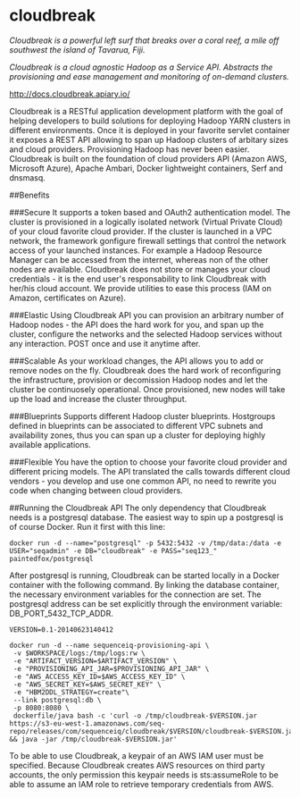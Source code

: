 cloudbreak
================

*Cloudbreak is a powerful left surf that breaks over a coral reef, a mile off southwest the island of Tavarua, Fiji.*

*Cloudbreak is a cloud agnostic Hadoop as a Service API. Abstracts the provisioning and ease management and monitoring of on-demand clusters.*

http://docs.cloudbreak.apiary.io/

Cloudbreak is a RESTful application development platform with the goal of helping developers to build solutions for deploying Hadoop YARN clusters in different environments. Once it is deployed in your favorite servlet container it exposes a REST API allowing to span up Hadoop clusters of arbitary sizes and cloud providers. Provisioning Hadoop has never been easier.
Cloudbreak is built on the foundation of cloud providers API (Amazon AWS, Microsoft Azure), Apache Ambari, Docker lightweight containers, Serf and dnsmasq. 


##Benefits

###Secure
It supports a token based and OAuth2 authentication model. The cluster is provisioned in a logically isolated network (Virtual Private Cloud) of your cloud favorite cloud provider.
If the cluster is launched in a VPC network, the framework gonfigure firewall settings that control the network access of your launched instances. For example a Hadoop Resource Manager can be accessed from the internet, whereas non of the other nodes are available.
Cloudbreak does not store or manages your cloud credentials - it is the end user's responsability to link Cloudbreak with her/his cloud account. We provide utilities to ease this process (IAM on Amazon, certificates on Azure).

###Elastic
Using Cloudbreak API you can provision an arbitrary number of Hadoop nodes - the API does the hard work for you, and span up the cluster, configure the networks and the selected Hadoop services without any interaction. 
POST once and use it anytime after.

###Scalable
As your workload changes, the API allows you to add or remove nodes on the fly. Cloudbreak does the hard work of reconfiguring the infrastructure, provision or decomission Hadoop nodes and let the cluster be continuosely operational. 
Once provisioned, new nodes will take up the load and increase the cluster throughput.

###Blueprints
Supports different Hadoop cluster blueprints. Hostgroups defined in blueprints can be associated to different VPC subnets and availability zones, thus you can span up a cluster for deploying highly available applications.

###Flexible
You have the option to choose your favorite cloud provider and different pricing models. The API translated the calls towards different cloud vendors - you develop and use one common API, no need to rewrite you code when changing between cloud providers.

##Running the Cloudbreak API
The only dependency that Cloudbreak needs is a postgresql database. The easiest way to spin up a postgresql is of course Docker. Run it first with this line:
```
docker run -d --name="postgresql" -p 5432:5432 -v /tmp/data:/data -e USER="seqadmin" -e DB="cloudbreak" -e PASS="seq123_" paintedfox/postgresql
```

After postgresql is running, Cloudbreak can be started locally in a Docker container with the following command. By linking the database container, the necessary environment variables for the connection are set. The postgresql address can be set explicitly through the environment variable: DB_PORT_5432_TCP_ADDR. 
```
VERSION=0.1-20140623140412

docker run -d --name sequenceiq-provisioning-api \
 -v $WORKSPACE/logs:/tmp/logs:rw \
 -e "ARTIFACT_VERSION=$ARTIFACT_VERSION" \
 -e "PROVISIONING_API_JAR=$PROVISIONING_API_JAR" \
 -e "AWS_ACCESS_KEY_ID=$AWS_ACCESS_KEY_ID" \
 -e "AWS_SECRET_KEY=$AWS_SECRET_KEY" \
 -e "HBM2DDL_STRATEGY=create"\
 --link postgresql:db \
 -p 8080:8080 \
 dockerfile/java bash -c 'curl -o /tmp/cloudbreak-$VERSION.jar https://s3-eu-west-1.amazonaws.com/seq-repo/releases/com/sequenceiq/cloudbreak/$VERSION/cloudbreak-$VERSION.jar && java -jar /tmp/cloudbreak-$VERSION.jar'

```

To be able to use Cloudbreak, a keypair of an AWS IAM user must be specified. Because Cloudbreak creates AWS resources on third party accounts, the only permission this keypair needs is sts:assumeRole to be able to assume an IAM role to retrieve temporary credentials from AWS.

